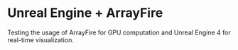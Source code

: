 # Unreal Engine + ArrayFire

Testing the usage of ArrayFire for GPU computation and Unreal Engine 4 for real-time visualization.
